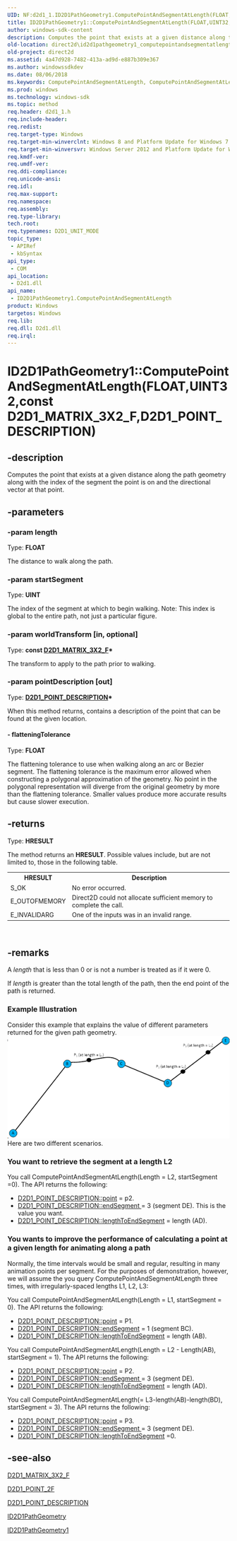 ```yaml
---
UID: NF:d2d1_1.ID2D1PathGeometry1.ComputePointAndSegmentAtLength(FLOAT,UINT32,const D2D1_MATRIX_3X2_F,D2D1_POINT_DESCRIPTION)
title: ID2D1PathGeometry1::ComputePointAndSegmentAtLength(FLOAT,UINT32,const D2D1_MATRIX_3X2_F,D2D1_POINT_DESCRIPTION)
author: windows-sdk-content
description: Computes the point that exists at a given distance along the path geometry along with the index of the segment the point is on and the directional vector at that point.
old-location: direct2d\id2d1pathgeometry1_computepointandsegmentatlength.htm
old-project: direct2d
ms.assetid: 4a47d928-7482-413a-ad9d-e887b309e367
ms.author: windowssdkdev
ms.date: 08/06/2018
ms.keywords: ComputePointAndSegmentAtLength, ComputePointAndSegmentAtLength method [Direct2D], ComputePointAndSegmentAtLength method [Direct2D],ID2D1PathGeometry1 interface, ID2D1PathGeometry1 interface [Direct2D],ComputePointAndSegmentAtLength method, ID2D1PathGeometry1.ComputePointAndSegmentAtLength, ID2D1PathGeometry1.ComputePointAndSegmentAtLength(FLOAT,UINT32,const D2D1_MATRIX_3X2_F,D2D1_POINT_DESCRIPTION), ID2D1PathGeometry1::ComputePointAndSegmentAtLength, ID2D1PathGeometry1::ComputePointAndSegmentAtLength(FLOAT,UINT32,const D2D1_MATRIX_3X2_F,D2D1_POINT_DESCRIPTION), d2d1_1/ID2D1PathGeometry1::ComputePointAndSegmentAtLength, direct2d.id2d1pathgeometry1_computepointandsegmentatlength
ms.prod: windows
ms.technology: windows-sdk
ms.topic: method
req.header: d2d1_1.h
req.include-header: 
req.redist: 
req.target-type: Windows
req.target-min-winverclnt: Windows 8 and Platform Update for Windows 7 [desktop apps \| UWP apps]
req.target-min-winversvr: Windows Server 2012 and Platform Update for Windows Server 2008 R2 [desktop apps \| UWP apps]
req.kmdf-ver: 
req.umdf-ver: 
req.ddi-compliance: 
req.unicode-ansi: 
req.idl: 
req.max-support: 
req.namespace: 
req.assembly: 
req.type-library: 
tech.root: 
req.typenames: D2D1_UNIT_MODE
topic_type:
 - APIRef
 - kbSyntax
api_type:
 - COM
api_location:
 - D2d1.dll
api_name:
 - ID2D1PathGeometry1.ComputePointAndSegmentAtLength
product: Windows
targetos: Windows
req.lib: 
req.dll: D2d1.dll
req.irql: 
---
```


# ID2D1PathGeometry1::ComputePointAndSegmentAtLength(FLOAT,UINT32,const D2D1_MATRIX_3X2_F,D2D1_POINT_DESCRIPTION)


## -description


Computes the point that exists at a given distance along the path geometry along with the index of the segment 
      the point is on and the directional vector at that point.


## -parameters




### -param length

Type: <b>FLOAT</b>

The distance to walk along the path.
          


### -param startSegment

Type: <b>UINT</b>

The index of the segment at which to begin walking. Note: This index is global to the entire path, not just a particular figure.
          


### -param worldTransform [in, optional]

Type: <b>const <a href="https://msdn.microsoft.com/f05d7555-6482-4eea-950f-7b443892cc1f">D2D1_MATRIX_3X2_F</a>*</b>

The transform to apply to the path prior to walking.


### -param pointDescription [out]

Type: <b><a href="https://msdn.microsoft.com/d6e7a4c1-135f-4ffe-91d7-486de8a9338d">D2D1_POINT_DESCRIPTION</a>*</b>

When this method returns, contains a description of the point that can be found at the given location.


#### - flatteningTolerance

Type: <b>FLOAT</b>

The flattening tolerance to use when walking along an arc or Bezier segment. The flattening tolerance is the maximum 
            error allowed when constructing a polygonal approximation of the geometry. No point in the polygonal representation will diverge 
            from the original geometry by more than the flattening tolerance. Smaller values produce more accurate results but cause slower execution.


## -returns



Type: <b>HRESULT</b>

The method returns an <b>HRESULT</b>. Possible values include, but are not limited to, those in the following table.

<table>
<tr>
<th>HRESULT</th>
<th>Description</th>
</tr>
<tr>
<td>S_OK</td>
<td>No error occurred.</td>
</tr>
<tr>
<td>E_OUTOFMEMORY</td>
<td>Direct2D could not allocate sufficient memory to complete the call.</td>
</tr>
<tr>
<td>E_INVALIDARG</td>
<td>One of the inputs was in an invalid range.</td>
</tr>
</table>
 




## -remarks



A <i>length</i> that is less than 0 or is not a number is treated as if it were 0.

If <i>length</i> is greater than the total length of the path, then the end point of the path is returned.

<h3><a id="Example_Illustration"></a><a id="example_illustration"></a><a id="EXAMPLE_ILLUSTRATION"></a>Example Illustration</h3>
Consider this example that explains the value of different parameters returned for the given path geometry. 

<img alt="A diagram of a path geometry and its lengths." src="images/computepointandsegmentatlength.png"/>
Here are two different scenarios.

<h3><a id="You_want_to_retrieve_the_segment_at_a_length_L2"></a><a id="you_want_to_retrieve_the_segment_at_a_length_l2"></a><a id="YOU_WANT_TO_RETRIEVE_THE_SEGMENT_AT_A_LENGTH_L2"></a>You want to retrieve the segment at a length L2</h3>
You call ComputePointAndSegmentAtLength(Length = L2, startSegment =0). The API returns the following:


<ul>
<li>
<a href="https://msdn.microsoft.com/d6e7a4c1-135f-4ffe-91d7-486de8a9338d">D2D1_POINT_DESCRIPTION::point</a>  = p2.</li>
<li>
<a href="https://msdn.microsoft.com/d6e7a4c1-135f-4ffe-91d7-486de8a9338d">D2D1_POINT_DESCRIPTION::endSegment </a>= 3 (segment DE). This is the value you want.</li>
<li>
<a href="https://msdn.microsoft.com/d6e7a4c1-135f-4ffe-91d7-486de8a9338d">D2D1_POINT_DESCRIPTION::lengthToEndSegment</a> = length (AD).
</li>
</ul>
<h3><a id="You_wants_to_improve_the_performance_of_calculating_a_point_at_a_given_length_for_animating_along_a_path"></a><a id="you_wants_to_improve_the_performance_of_calculating_a_point_at_a_given_length_for_animating_along_a_path"></a><a id="YOU_WANTS_TO_IMPROVE_THE_PERFORMANCE_OF_CALCULATING_A_POINT_AT_A_GIVEN_LENGTH_FOR_ANIMATING_ALONG_A_PATH"></a>You wants to improve the performance of calculating a point at a given length for animating along a path</h3>
Normally, the time intervals would be small and regular, resulting in many animation points per segment. For the purposes of demonstration, however, we will assume the you query ComputePointAndSegmentAtLength three times, with irregularly-spaced lengths L1, L2, L3:

You call ComputePointAndSegmentAtLength(Length = L1, startSegment = 0). The API returns the following:


<ul>
<li>
<a href="https://msdn.microsoft.com/d6e7a4c1-135f-4ffe-91d7-486de8a9338d">D2D1_POINT_DESCRIPTION::point</a>  = P1.</li>
<li>
<a href="https://msdn.microsoft.com/d6e7a4c1-135f-4ffe-91d7-486de8a9338d">D2D1_POINT_DESCRIPTION::endSegment</a> = 1 (segment BC). </li>
<li>
<a href="https://msdn.microsoft.com/d6e7a4c1-135f-4ffe-91d7-486de8a9338d">D2D1_POINT_DESCRIPTION::lengthToEndSegment</a> = length (AB).
</li>
</ul>
You call ComputePointAndSegmentAtLength(Length = L2 - Length(AB), startSegment = 1). The API returns the following:


<ul>
<li>
<a href="https://msdn.microsoft.com/d6e7a4c1-135f-4ffe-91d7-486de8a9338d">D2D1_POINT_DESCRIPTION::point</a>  = P2.</li>
<li>
<a href="https://msdn.microsoft.com/d6e7a4c1-135f-4ffe-91d7-486de8a9338d">D2D1_POINT_DESCRIPTION::endSegment </a>= 3 (segment DE). </li>
<li>
<a href="https://msdn.microsoft.com/d6e7a4c1-135f-4ffe-91d7-486de8a9338d">D2D1_POINT_DESCRIPTION::lengthToEndSegment</a> = length (AD).
</li>
</ul>
You call ComputePointAndSegmentAtLength(= L3-length(AB)-length(BD), startSegment = 3). The API returns the following:


<ul>
<li>
<a href="https://msdn.microsoft.com/d6e7a4c1-135f-4ffe-91d7-486de8a9338d">D2D1_POINT_DESCRIPTION::point</a>  = P3.</li>
<li>
<a href="https://msdn.microsoft.com/d6e7a4c1-135f-4ffe-91d7-486de8a9338d">D2D1_POINT_DESCRIPTION::endSegment </a>= 3 (segment DE). </li>
<li>
<a href="https://msdn.microsoft.com/d6e7a4c1-135f-4ffe-91d7-486de8a9338d">D2D1_POINT_DESCRIPTION::lengthToEndSegment</a> =0.
</li>
</ul>



## -see-also




<a href="https://msdn.microsoft.com/f05d7555-6482-4eea-950f-7b443892cc1f">D2D1_MATRIX_3X2_F</a>



<a href="https://msdn.microsoft.com/b317ae75-d738-4e1a-bcd1-adf3e95b197e">D2D1_POINT_2F</a>



<a href="https://msdn.microsoft.com/d6e7a4c1-135f-4ffe-91d7-486de8a9338d">D2D1_POINT_DESCRIPTION</a>



<a href="https://msdn.microsoft.com/d200563c-d78e-4fa0-a8f2-242b24480e99">ID2D1PathGeometry</a>



<a href="https://msdn.microsoft.com/21f0a4a3-3c6c-434d-8cfc-767c7654849e">ID2D1PathGeometry1</a>
 

 


